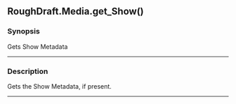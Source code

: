 RoughDraft.Media.get_Show()
---------------------------

### Synopsis
Gets Show Metadata

---

### Description

Gets the Show Metadata, if present.

---
